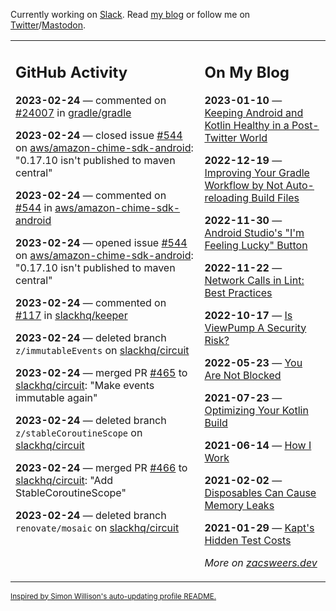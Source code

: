 Currently working on [Slack](https://slack.com/). Read [my blog](https://zacsweers.dev/) or follow me on [Twitter](https://twitter.com/ZacSweers)/[Mastodon](https://hachyderm.io/@ZacSweers).

<table><tr><td valign="top" width="60%">

## GitHub Activity
<!-- githubActivity starts -->
**2023-02-24** — commented on [#24007](https://github.com/gradle/gradle/issues/24007#issuecomment-1444860103) in [gradle/gradle](https://github.com/gradle/gradle)

**2023-02-24** — closed issue [#544](https://github.com/aws/amazon-chime-sdk-android/issues/544) on [aws/amazon-chime-sdk-android](https://github.com/aws/amazon-chime-sdk-android): "0.17.10 isn't published to maven central"

**2023-02-24** — commented on [#544](https://github.com/aws/amazon-chime-sdk-android/issues/544#issuecomment-1444595303) in [aws/amazon-chime-sdk-android](https://github.com/aws/amazon-chime-sdk-android)

**2023-02-24** — opened issue [#544](https://github.com/aws/amazon-chime-sdk-android/issues/544) on [aws/amazon-chime-sdk-android](https://github.com/aws/amazon-chime-sdk-android): "0.17.10 isn't published to maven central"

**2023-02-24** — commented on [#117](https://github.com/slackhq/keeper/pull/117#issuecomment-1444558607) in [slackhq/keeper](https://github.com/slackhq/keeper)

**2023-02-24** — deleted branch `z/immutableEvents` on [slackhq/circuit](https://github.com/slackhq/circuit)

**2023-02-24** — merged PR [#465](https://github.com/slackhq/circuit/pull/465) to [slackhq/circuit](https://github.com/slackhq/circuit): "Make events immutable again"

**2023-02-24** — deleted branch `z/stableCoroutineScope` on [slackhq/circuit](https://github.com/slackhq/circuit)

**2023-02-24** — merged PR [#466](https://github.com/slackhq/circuit/pull/466) to [slackhq/circuit](https://github.com/slackhq/circuit): "Add StableCoroutineScope"

**2023-02-24** — deleted branch `renovate/mosaic` on [slackhq/circuit](https://github.com/slackhq/circuit)
<!-- githubActivity ends -->
</td><td valign="top" width="40%">

## On My Blog
<!-- blog starts -->
**2023-01-10** — [Keeping Android and Kotlin Healthy in a Post-Twitter World](https://www.zacsweers.dev/keeping-android-healthy/)

**2022-12-19** — [Improving Your Gradle Workflow by Not Auto-reloading Build Files](https://www.zacsweers.dev/improving-your-workflow-by-not-auto-reloading-build-files/)

**2022-11-30** — [Android Studio's "I'm Feeling Lucky" Button](https://www.zacsweers.dev/android-studios-im-feeling-lucky-button/)

**2022-11-22** — [Network Calls in Lint: Best Practices](https://www.zacsweers.dev/network-calls-in-lint-best-practices/)

**2022-10-17** — [Is ViewPump A Security Risk?](https://www.zacsweers.dev/is-viewpump-a-security-risk/)

**2022-05-23** — [You Are Not Blocked](https://www.zacsweers.dev/you-are-not-blocked/)

**2021-07-23** — [Optimizing Your Kotlin Build](https://www.zacsweers.dev/optimizing-your-kotlin-build/)

**2021-06-14** — [How I Work](https://www.zacsweers.dev/how-i-work/)

**2021-02-02** — [Disposables Can Cause Memory Leaks](https://www.zacsweers.dev/disposables-can-cause-memory-leaks/)

**2021-01-29** — [Kapt's Hidden Test Costs](https://www.zacsweers.dev/kapts-hidden-test-costs/)
<!-- blog ends -->
_More on [zacsweers.dev](https://zacsweers.dev/)_
</td></tr></table>

<sub><a href="https://simonwillison.net/2020/Jul/10/self-updating-profile-readme/">Inspired by Simon Willison's auto-updating profile README.</a></sub>